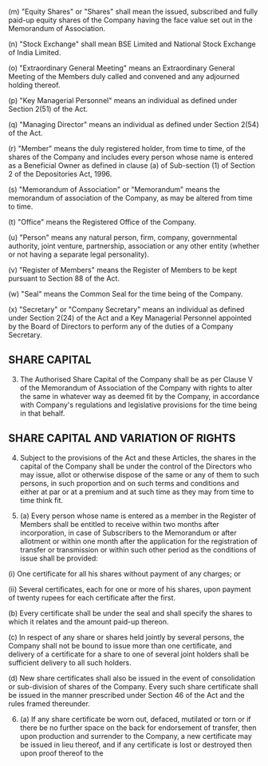 (m) "Equity Shares" or "Shares" shall mean the issued, subscribed and fully paid-up equity shares of the Company having the face value set out in the Memorandum of Association.

(n) "Stock Exchange" shall mean BSE Limited and National Stock Exchange of India Limited.

(o) "Extraordinary General Meeting" means an Extraordinary General Meeting of the Members duly called and convened and any adjourned holding thereof.

(p) "Key Managerial Personnel" means an individual as defined under Section 2(51) of the Act.

(q) "Managing Director" means an individual as defined under Section 2(54) of the Act.

(r) "Member" means the duly registered holder, from time to time, of the shares of the Company and includes every person whose name is entered as a Beneficial Owner as defined in clause (a) of Sub-section (1) of Section 2 of the Depositories Act, 1996.

(s) "Memorandum of Association" or "Memorandum" means the memorandum of association of the Company, as may be altered from time to time.

(t) "Office" means the Registered Office of the Company.

(u) "Person" means any natural person, firm, company, governmental authority, joint venture, partnership, association or any other entity (whether or not having a separate legal personality).

(v) "Register of Members" means the Register of Members to be kept pursuant to Section 88 of the Act.

(w) "Seal" means the Common Seal for the time being of the Company.

(x) "Secretary" or "Company Secretary" means an individual as defined under Section 2(24) of the Act and a Key Managerial Personnel appointed by the Board of Directors to perform any of the duties of a Company Secretary.

## SHARE CAPITAL

3. The Authorised Share Capital of the Company shall be as per Clause V of the Memorandum of Association of the Company with rights to alter the same in whatever way as deemed fit by the Company, in accordance with Company's regulations and legislative provisions for the time being in that behalf.

## SHARE CAPITAL AND VARIATION OF RIGHTS

4. Subject to the provisions of the Act and these Articles, the shares in the capital of the Company shall be under the control of the Directors who may issue, allot or otherwise dispose of the same or any of them to such persons, in such proportion and on such terms and conditions and either at par or at a premium and at such time as they may from time to time think fit.

5. (a) Every person whose name is entered as a member in the Register of Members shall be entitled to receive within two months after incorporation, in case of Subscribers to the Memorandum or after allotment or within one month after the application for the registration of transfer or transmission or within such other period as the conditions of issue shall be provided:

(i) One certificate for all his shares without payment of any charges; or

(ii) Several certificates, each for one or more of his shares, upon payment of twenty rupees for each certificate after the first.

(b) Every certificate shall be under the seal and shall specify the shares to which it relates and the amount paid-up thereon.

(c) In respect of any share or shares held jointly by several persons, the Company shall not be bound to issue more than one certificate, and delivery of a certificate for a share to one of several joint holders shall be sufficient delivery to all such holders.

(d) New share certificates shall also be issued in the event of consolidation or sub-division of shares of the Company. Every such share certificate shall be issued in the manner prescribed under Section 46 of the Act and the rules framed thereunder.

6. (a) If any share certificate be worn out, defaced, mutilated or torn or if there be no further space on the back for endorsement of transfer, then upon production and surrender to the Company, a new certificate may be issued in lieu thereof, and if any certificate is lost or destroyed then upon proof thereof to the